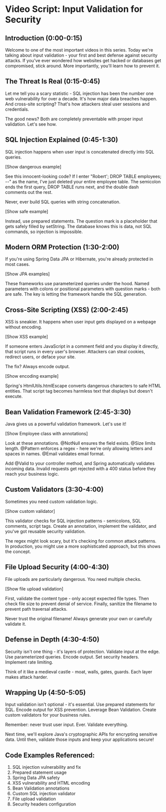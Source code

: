 # Video Script: Input Validation for Security

## Introduction (0:00-0:15)

Welcome to one of the most important videos in this series. Today we're talking about input validation - your first and best defense against security attacks. If you've ever wondered how websites get hacked or databases get compromised, stick around. More importantly, you'll learn how to prevent it.

## The Threat Is Real (0:15-0:45)

Let me tell you a scary statistic - SQL injection has been the number one web vulnerability for over a decade. It's how major data breaches happen. And cross-site scripting? That's how attackers steal user sessions and credentials.

The good news? Both are completely preventable with proper input validation. Let's see how.

## SQL Injection Explained (0:45-1:30)

SQL injection happens when user input is concatenated directly into SQL queries.

[Show dangerous example]

See this innocent-looking code? If I enter "Robert'; DROP TABLE employees; --" as the name, I've just deleted your entire employee table. The semicolon ends the first query, DROP TABLE runs next, and the double dash comments out the rest.

Never, ever build SQL queries with string concatenation. 

[Show safe example]

Instead, use prepared statements. The question mark is a placeholder that gets safely filled by setString. The database knows this is data, not SQL commands, so injection is impossible.

## Modern ORM Protection (1:30-2:00)

If you're using Spring Data JPA or Hibernate, you're already protected in most cases.

[Show JPA examples]

These frameworks use parameterized queries under the hood. Named parameters with colons or positional parameters with question marks - both are safe. The key is letting the framework handle the SQL generation.

## Cross-Site Scripting (XSS) (2:00-2:45)

XSS is sneakier. It happens when user input gets displayed on a webpage without encoding.

[Show XSS example]

If someone enters JavaScript in a comment field and you display it directly, that script runs in every user's browser. Attackers can steal cookies, redirect users, or deface your site.

The fix? Always encode output.

[Show encoding example]

Spring's HtmlUtils.htmlEscape converts dangerous characters to safe HTML entities. That script tag becomes harmless text that displays but doesn't execute.

## Bean Validation Framework (2:45-3:30)

Java gives us a powerful validation framework. Let's use it!

[Show Employee class with annotations]

Look at these annotations. @NotNull ensures the field exists. @Size limits length. @Pattern enforces a regex - here we're only allowing letters and spaces in names. @Email validates email format.

Add @Valid to your controller method, and Spring automatically validates incoming data. Invalid requests get rejected with a 400 status before they reach your business logic.

## Custom Validators (3:30-4:00)

Sometimes you need custom validation logic.

[Show custom validator]

This validator checks for SQL injection patterns - semicolons, SQL comments, script tags. Create an annotation, implement the validator, and you've got reusable security validation.

The regex might look scary, but it's checking for common attack patterns. In production, you might use a more sophisticated approach, but this shows the concept.

## File Upload Security (4:00-4:30)

File uploads are particularly dangerous. You need multiple checks.

[Show file upload validation]

First, validate the content type - only accept expected file types. Then check file size to prevent denial of service. Finally, sanitize the filename to prevent path traversal attacks.

Never trust the original filename! Always generate your own or carefully validate it.

## Defense in Depth (4:30-4:50)

Security isn't one thing - it's layers of protection. Validate input at the edge. Use parameterized queries. Encode output. Set security headers. Implement rate limiting.

Think of it like a medieval castle - moat, walls, gates, guards. Each layer makes attack harder.

## Wrapping Up (4:50-5:05)

Input validation isn't optional - it's essential. Use prepared statements for SQL. Encode output for XSS prevention. Leverage Bean Validation. Create custom validators for your business rules.

Remember: never trust user input. Ever. Validate everything.

Next time, we'll explore Java's cryptographic APIs for encrypting sensitive data. Until then, validate those inputs and keep your applications secure!

## Code Examples Referenced:

1. SQL injection vulnerability and fix
2. Prepared statement usage
3. Spring Data JPA safety
4. XSS vulnerability and HTML encoding
5. Bean Validation annotations
6. Custom SQL injection validator
7. File upload validation
8. Security headers configuration